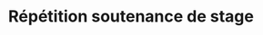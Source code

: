 ---
layout : null
title : "Répétition soutenance de stage"
speaker : "Fanel Bentaleb"
start : "0930"
end : "1000"
---